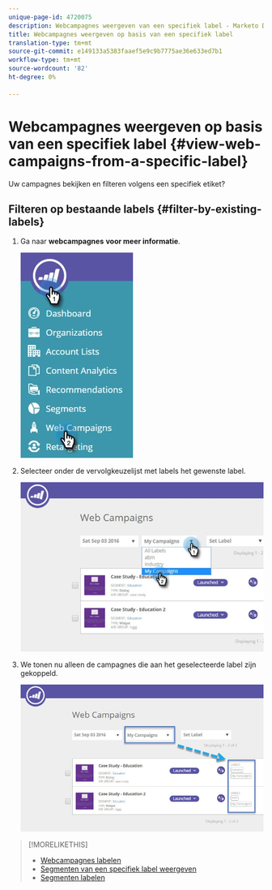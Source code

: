 ```yaml
---
unique-page-id: 4720075
description: Webcampagnes weergeven van een specifiek label - Marketo Docs - Productdocumentatie
title: Webcampagnes weergeven op basis van een specifiek label
translation-type: tm+mt
source-git-commit: e149133a5383faaef5e9c9b7775ae36e633ed7b1
workflow-type: tm+mt
source-wordcount: '82'
ht-degree: 0%

---
```



# Webcampagnes weergeven op basis van een specifiek label {#view-web-campaigns-from-a-specific-label}

Uw campagnes bekijken en filteren volgens een specifiek etiket?

## Filteren op bestaande labels {#filter-by-existing-labels}

1. Ga naar **webcampagnes** **voor meer informatie**.

   ![](assets/web-campaigns-hand-4.jpg)

1. Selecteer onder de vervolgkeuzelijst met labels het gewenste label.

   ![](assets/web-campaigns-my-campaigns-dropdown-1.jpg)

1. We tonen nu alleen de campagnes die aan het geselecteerde label zijn gekoppeld.

   ![](assets/web-campaigns-label-showing-1.jpg)

>[!MORELIKETHIS]
>
>* [Webcampagnes labelen](label-your-web-campaigns.md)
>* [Segmenten van een specifiek label weergeven](../../../product-docs/web-personalization/using-web-segments/view-segments-from-a-specific-label.md)
>* [Segmenten labelen](../../../product-docs/web-personalization/using-web-segments/label-your-segment.md)

>



